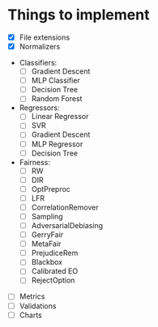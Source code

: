 # Things to implement

- [X] File extensions
- [X] Normalizers
- Classifiers:
  - [ ] Gradient Descent
  - [ ] MLP Classifier
  - [ ] Decision Tree
  - [ ] Random Forest
- Regressors:
  - [ ] Linear Regressor
  - [ ] SVR
  - [ ] Gradient Descent
  - [ ] MLP Regressor
  - [ ] Decision Tree
- Fairness:
  - [ ] RW
  - [ ] DIR
  - [ ] OptPreproc
  - [ ] LFR
  - [ ] CorrelationRemover
  - [ ] Sampling
  - [ ] AdversarialDebiasing
  - [ ] GerryFair
  - [ ] MetaFair
  - [ ] PrejudiceRem
  - [ ] Blackbox
  - [ ] Calibrated EO
  - [ ] RejectOption
- [ ] Metrics
- [ ] Validations
- [ ] Charts

